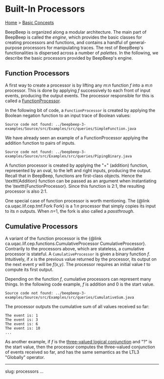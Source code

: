 Built-In Processors
===================

[Home](index.html) &gt; [Basic Concepts](concepts.html)

BeepBeep is organized along a modular architecture. The main part of BeepBeep is called the *engine*, which provides the basic classes for creating processors and functions, and contains a handful of general-purpose processors for manipulating traces. The rest of BeepBeep's functionalities is dispersed across a number of *palettes*. In the following, we describe the basic processors provided by BeepBeep's engine.

## <a name="function">Function Processors</a>

A first way to create a processor is by lifting any *m*:*n* function *f* into a *m:n* processor. This is done by applying *f* successively to each front of input events, producing the output events. The processor responsible for this is called a [FunctionProcessor](http://liflab.github.io/beepbeep-3/javadoc/ca/uqac/lif/cep/functions/FunctionProcessor.html).

In the following bit of code, a `FunctionProcessor` is created by applying the Boolean negation function to an input trace of Boolean values:

<pre><code>Source code not found: ../beepbeep-3-examples/Source/src/Examples/src/queries/SimpleFunction.java</code></pre>

We have already seen an example of a FunctionProcessor applying the addition function to pairs of inputs.

<pre><code>Source code not found: ../beepbeep-3-examples/Source/src/Examples/src/queries/PipingBinary.java</code></pre>

A function processor is created by applying the "+" (addition) function, represented by an oval, to the left and right inputs, producing the output. Recall that in BeepBeep, functions are first-class objects. Hence the \texttt{Addition} function can be passed as an argument when instantiating the \texttt{FunctionProcessor}. Since this function is 2:1, the resulting processor is also 2:1.

One special case of function processor is worth mentioning. The {@link ca.uqac.lif.cep.tmf.Fork Fork} is a 1:*n* processor that simply copies its input to its *n* outputs. When *n*=1, the fork is also called a *passthrough*.

## <a name="cumulative">Cumulative Processors</a>

A variant of the function processor is the {@link ca.uqac.lif.cep.functions.CumulativeProcessor CumulativeProcessor}. Contrarily to the processors above, which are stateless, a cumulative processor is stateful. A `CumulativeProcessor` is given a binary function *f*. Intuitively, if *x* is the previous value returned by the processor, its output on the next event *y* will be *f(x,y)*. The processor requires an initial value *t* to compute its first output.

Depending on the function *f*, cumulative processors can represent many things. In the following code example, *f* is addition and 0 is the start value.

<pre><code>Source code not found: ../beepbeep-3-examples/Source/src/Examples/src/queries/CumulativeSum.java</code></pre>

The processor outputs the cumulative sum of all values received so far:

    The event is: 1
    The event is: 3
    The event is: 6
    The event is: 10
    ...

As another example, if *f* is the [three-valued logical conjunction](https://en.wikipedia.org/wiki/Three-valued_logic#Kleene_and_Priest_logics) and "?" is the start value, then the processor computes the three-valued conjunction of events received so far, and has the same semantics as the LTL3 "Globally" operator.

<!-- :wrap=soft: -->
---
slug: processors
...
